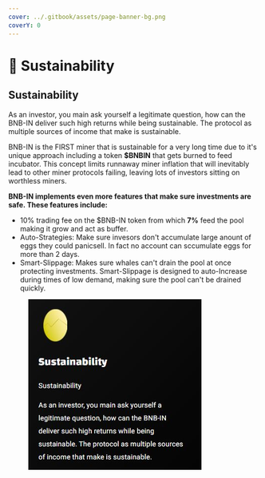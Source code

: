 ```yaml
---
cover: ../.gitbook/assets/page-banner-bg.png
coverY: 0
---
```


# 🌟 Sustainability

## Sustainability

As an investor, you main ask yourself a legitimate question, how can the BNB-IN deliver such high returns while being sustainable. The protocol as multiple sources of income that make is sustainable.&#x20;

BNB-IN is the FIRST miner that is sustainable for a very long time due to it's unique approach including a token **$BNBIN** that gets burned to feed incubator. This concept limits runnaway miner inflation that will inevitably lead to other miner protocols failing, leaving lots of investors sitting on worthless miners.

**BNB-IN implements even more features that make sure investments are safe. These features include:**

* 10% trading fee on the $BNB-IN token from which **7%** feed the pool making it grow and act as buffer.
* Auto-Strategies: Make sure invesors don't accumulate large anount of eggs they could panicsell. In fact no account can sccumulate eggs for more than 2 days.
* Smart-Slippage: Makes sure whales can't drain the pool at once protecting investments. Smart-Slippage is designed to auto-Increase during times of low demand, making sure the pool can't be drained quickly.

<figure><img src="../.gitbook/assets/D.JPG" alt=""><figcaption></figcaption></figure>
